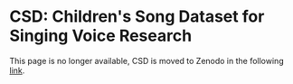 # CSD: Children's Song Dataset for Singing Voice Research

This page is no longer available, CSD is moved to Zenodo in the following [link](https://zenodo.org/record/4785016#.YLYW6P0QtTa).